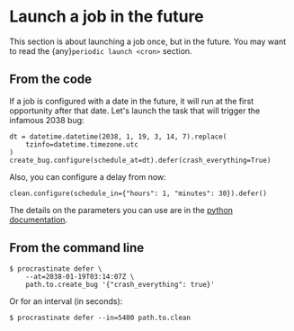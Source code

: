 # Launch a job in the future

This section is about launching a job once, but in the future. You may want to read
the {any}`periodic launch <cron>` section.

## From the code

If a job is configured with a date in the future, it will run at the
first opportunity after that date. Let's launch the task that will
trigger the infamous 2038 bug:

```
dt = datetime.datetime(2038, 1, 19, 3, 14, 7).replace(
    tzinfo=datetime.timezone.utc
)
create_bug.configure(schedule_at=dt).defer(crash_everything=True)
```

Also, you can configure a delay from now:

```
clean.configure(schedule_in={"hours": 1, "minutes": 30}).defer()
```

The details on the parameters you can use are in the [python documentation].

## From the command line

```console
$ procrastinate defer \
    --at=2038-01-19T03:14:07Z \
    path.to.create_bug '{"crash_everything": true}'
```

Or for an interval (in seconds):

```console
$ procrastinate defer --in=5400 path.to.clean
```

[python documentation]: https://docs.python.org/3/library/datetime.html#timedelta-objects
